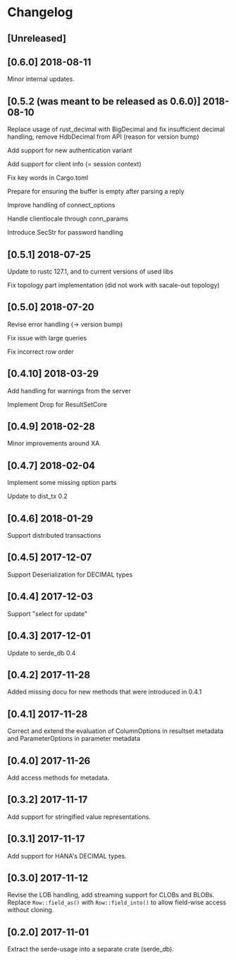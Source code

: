 # Changelog

## [Unreleased] 

## [0.6.0]  2018-08-11
Minor internal updates.

## [0.5.2 (was meant to be released as 0.6.0)]  2018-08-10
Replace usage of rust_decimal with BigDecimal and fix insufficient decimal handling, 
remove HdbDecimal from API (reason for version bump)

Add support for new authentication variant

Add support for client info (= session context)

Fix key words in Cargo.toml

Prepare for ensuring the buffer is empty after parsing a reply

Improve handling of connect_options

Handle clientlocale through conn_params

Introduce SecStr for password handling 

## [0.5.1] 2018-07-25
Update to rustc 127.1, and to current versions of used libs

Fix topology part implementation (did not work with sacale-out topology)

## [0.5.0] 2018-07-20
Revise error handling (-> version bump)

Fix issue with large queries

Fix incorrect row order

## [0.4.10] 2018-03-29
Add handling for warnings from the server

Implement Drop for ResultSetCore


## [0.4.9] 2018-02-28
Minor improvements around XA

## [0.4.7] 2018-02-04
Implement some missing option parts

Update to dist_tx 0.2

## [0.4.6] 2018-01-29
Support distributed transactions

## [0.4.5] 2017-12-07
Support  Deserialization for DECIMAL types

## [0.4.4] 2017-12-03
Support "select for update"

## [0.4.3] 2017-12-01
Update to serde_db 0.4

## [0.4.2] 2017-11-28
Added missing docu for new methods that were introduced in 0.4.1

## [0.4.1] 2017-11-28
Correct and extend the evaluation of ColumnOptions in resultset metadata and 
ParameterOptions in parameter metadata

## [0.4.0] 2017-11-26
Add access methods for metadata.

## [0.3.2] 2017-11-17
Add support for stringified value representations.

## [0.3.1] 2017-11-17
Add support for HANA's DECIMAL types.

## [0.3.0] 2017-11-12
Revise the LOB handling, add streaming support for CLOBs and BLOBs.
Replace `Row::field_as()` with `Row::field_into()` to allow field-wise access without cloning.

## [0.2.0] 2017-11-01
Extract the serde-usage into a separate crate (serde_db).

